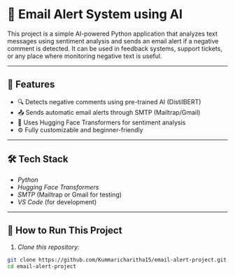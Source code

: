 # 📧 Email Alert System using AI

This project is a simple AI-powered Python application that analyzes text messages using sentiment analysis and sends an email alert if a negative comment is detected. It can be used in feedback systems, support tickets, or any place where monitoring negative text is useful.

---

## 🚀 Features

- 🔍 Detects negative comments using pre-trained AI (DistilBERT)
- 📤 Sends automatic email alerts through SMTP (Mailtrap/Gmail)
- 🧠 Uses Hugging Face Transformers for sentiment analysis
- ⚙ Fully customizable and beginner-friendly

---

## 🛠 Tech Stack

- *Python*
- *Hugging Face Transformers*
- *SMTP* (Mailtrap or Gmail for testing)
- *VS Code* (for development)

---

## 🧪 How to Run This Project

1. *Clone this repository:*

```bash
git clone https://github.com/Kummaricharitha15/email-alert-project.git
cd email-alert-project
